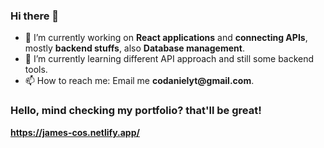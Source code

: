 ### Hi there 👋

- 🔭 I’m currently working on **React applications** and **connecting APIs**, mostly **backend stuffs**, also **Database management**.
- 🌱 I’m currently learning different API approach and still some backend tools.
- 📫 How to reach me: Email me __codanielyt@gmail.com__.
  
### Hello, mind checking my portfolio? that'll be great!

**https://james-cos.netlify.app/**

